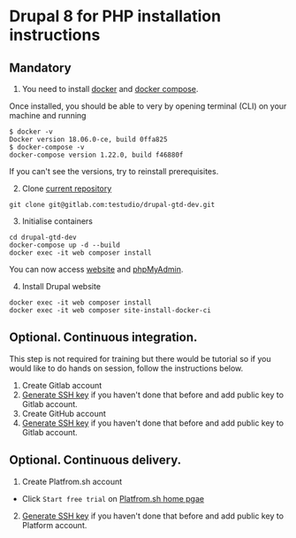 # Drupal 8 for PHP installation instructions

## Mandatory

1. You need to install [docker](https://docs.docker.com/install/) and [docker compose](https://docs.docker.com/compose/install/).

Once installed, you should be able to very by opening terminal (CLI) 
on your machine and running

```
$ docker -v
Docker version 18.06.0-ce, build 0ffa825
$ docker-compose -v
docker-compose version 1.22.0, build f46880f
```

If you can't see the versions, try to reinstall prerequisites.

2. Clone [current repository](https://gitlab.com/testudio/drupal-gtd-dev/)

```
git clone git@gitlab.com:testudio/drupal-gtd-dev.git
```

3. Initialise containers

```
cd drupal-gtd-dev
docker-compose up -d --build
docker exec -it web composer install
```

You can now access [website](http://0.0.0.0:6060) and [phpMyAdmin](http://0.0.0.0:7070).

4. Install Drupal website

```
docker exec -it web composer install
docker exec -it web composer site-install-docker-ci
```

## Optional. Continuous integration.

This step is not required for training but there would be tutorial 
so if you would like to do hands on session, follow the instructions below.

1. Create Gitlab account
2. [Generate SSH key](https://docs.gitlab.com/ee/ssh/README.html#generating-a-new-ssh-key-pair) if you haven't done that before and add public key to Gitlab account.
3. Create GitHub account
4. [Generate SSH key](https://docs.gitlab.com/ee/ssh/README.html#generating-a-new-ssh-key-pair) if you haven't done that before and add public key to Gitlab account.

## Optional. Continuous delivery.

1. Create Platfrom.sh account
  * Click `Start free trial` on [Platfrom.sh home pgae](https://platform.sh/)
2. [Generate SSH key](https://docs.gitlab.com/ee/ssh/README.html#generating-a-new-ssh-key-pair) if you haven't done that before and add public key to Platform account.
